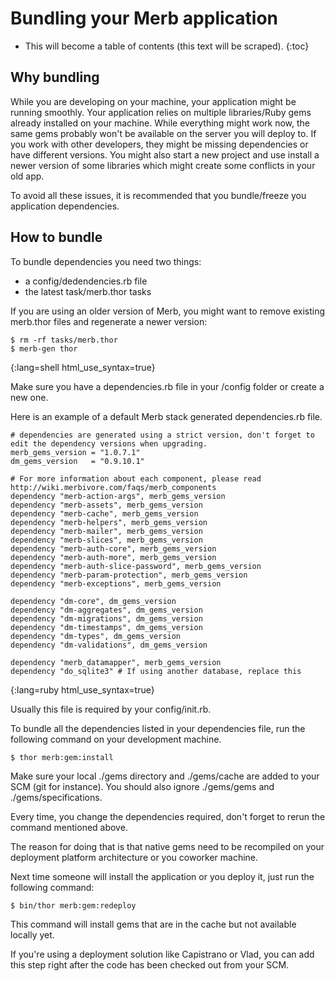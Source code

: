 # Bundling your Merb application

* This will become a table of contents (this text will be scraped).
{:toc}

## Why bundling

While you are developing on your machine, your application might be running smoothly.
Your application relies on multiple libraries/Ruby gems already installed on your machine.
While everything might work now, the same gems probably won't be available on the server you will deploy to. If you work with other developers, they might be missing dependencies or have different versions.
You might also start a new project and use install a newer version of some libraries which
might create some conflicts in your old app.

To avoid all these issues, it is recommended that you bundle/freeze you application dependencies.

## How to bundle

To bundle dependencies you need two things:
  * a config/dedendencies.rb file
  * the latest task/merb.thor tasks

If you are using an older version of Merb, you might want to remove existing merb.thor files and regenerate a newer version:
    

    $ rm -rf tasks/merb.thor
    $ merb-gen thor
{:lang=shell html_use_syntax=true}

Make sure you have a dependencies.rb file in your /config folder or create a new one.

Here is an example of a default Merb stack generated dependencies.rb file.


    # dependencies are generated using a strict version, don't forget to edit the dependency versions when upgrading.
    merb_gems_version = "1.0.7.1"
    dm_gems_version   = "0.9.10.1"

    # For more information about each component, please read http://wiki.merbivore.com/faqs/merb_components
    dependency "merb-action-args", merb_gems_version
    dependency "merb-assets", merb_gems_version  
    dependency "merb-cache", merb_gems_version   
    dependency "merb-helpers", merb_gems_version 
    dependency "merb-mailer", merb_gems_version  
    dependency "merb-slices", merb_gems_version  
    dependency "merb-auth-core", merb_gems_version
    dependency "merb-auth-more", merb_gems_version
    dependency "merb-auth-slice-password", merb_gems_version
    dependency "merb-param-protection", merb_gems_version
    dependency "merb-exceptions", merb_gems_version
 
    dependency "dm-core", dm_gems_version         
    dependency "dm-aggregates", dm_gems_version   
    dependency "dm-migrations", dm_gems_version   
    dependency "dm-timestamps", dm_gems_version   
    dependency "dm-types", dm_gems_version        
    dependency "dm-validations", dm_gems_version  

    dependency "merb_datamapper", merb_gems_version
    dependency "do_sqlite3" # If using another database, replace this
{:lang=ruby html_use_syntax=true}

Usually this file is required by your config/init.rb.


To bundle all the dependencies listed in your dependencies file, run the following command on your development machine.

    $ thor merb:gem:install
 

Make sure your local ./gems directory and ./gems/cache are added to your SCM (git for instance). 
You should also ignore ./gems/gems and ./gems/specifications.

Every time, you change the dependencies required, don't forget to rerun the command mentioned above.

The reason for doing that is that native gems need to be recompiled on your deployment platform architecture or you coworker machine.


Next time someone will install the application or you deploy it, just run the following command: 

    $ bin/thor merb:gem:redeploy

This command will install gems that are in the cache but not available locally yet.

If you're using a deployment solution like Capistrano or Vlad, you can add this step right after the code has been checked out from your SCM.